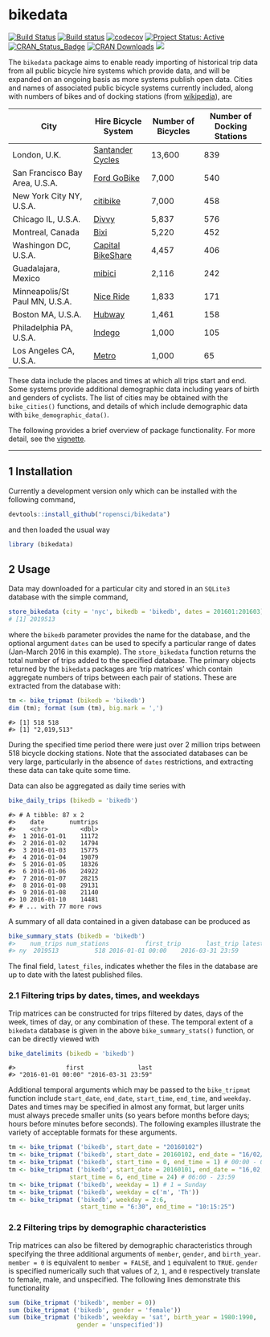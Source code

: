 bikedata
================

<!-- README.md is generated from README.Rmd. Please edit that file -->

[![Build
Status](https://travis-ci.org/ropensci/bikedata.svg?branch=master)](https://travis-ci.org/ropensci/bikedata?branch=master)
[![Build
status](https://ci.appveyor.com/api/projects/status/github/ropensci/bikedata?svg=true)](https://ci.appveyor.com/project/ropensci/bikedata)
[![codecov](https://codecov.io/gh/ropensci/bikedata/branch/master/graph/badge.svg)](https://codecov.io/gh/ropensci/bikedata)
[![Project Status:
Active](http://www.repostatus.org/badges/latest/active.svg)](http://www.repostatus.org/#active)
[![CRAN\_Status\_Badge](http://www.r-pkg.org/badges/version/bikedata)](http://cran.r-project.org/web/packages/bikedata)
[![CRAN
Downloads](http://cranlogs.r-pkg.org/badges/grand-total/bikedata?color=orange)](http://cran.r-project.org/package=bikedata)
[![](http://badges.ropensci.org/116_status.svg)](https://github.com/ropensci/onboarding/issues/116)

The `bikedata` package aims to enable ready importing of historical trip
data from all public bicycle hire systems which provide data, and will
be expanded on an ongoing basis as more systems publish open data.
Cities and names of associated public bicycle systems currently
included, along with numbers of bikes and of docking stations (from
[wikipedia](https://en.wikipedia.org/wiki/List_of_bicycle-sharing_systems#Cities)),
are

| City                           | Hire Bicycle System                                                   | Number of Bicycles | Number of Docking Stations |
| ------------------------------ | --------------------------------------------------------------------- | ------------------ | -------------------------- |
| London, U.K.                   | [Santander Cycles](https://tfl.gov.uk/modes/cycling/santander-cycles) | 13,600             | 839                        |
| San Francisco Bay Area, U.S.A. | [Ford GoBike](https://www.fordgobike.com/)                            | 7,000              | 540                        |
| New York City NY, U.S.A.       | [citibike](https://www.citibikenyc.com/)                              | 7,000              | 458                        |
| Chicago IL, U.S.A.             | [Divvy](https://www.divvybikes.com/)                                  | 5,837              | 576                        |
| Montreal, Canada               | [Bixi](https://montreal.bixi.com/)                                    | 5,220              | 452                        |
| Washingon DC, U.S.A.           | [Capital BikeShare](https://www.capitalbikeshare.com/)                | 4,457              | 406                        |
| Guadalajara, Mexico            | [mibici](https://www.mibici.net/)                                     | 2,116              | 242                        |
| Minneapolis/St Paul MN, U.S.A. | [Nice Ride](https://www.niceridemn.org/)                              | 1,833              | 171                        |
| Boston MA, U.S.A.              | [Hubway](https://www.thehubway.com/)                                  | 1,461              | 158                        |
| Philadelphia PA, U.S.A.        | [Indego](https://www.rideindego.com)                                  | 1,000              | 105                        |
| Los Angeles CA, U.S.A.         | [Metro](https://bikeshare.metro.net/)                                 | 1,000              | 65                         |

These data include the places and times at which all trips start and
end. Some systems provide additional demographic data including years of
birth and genders of cyclists. The list of cities may be obtained with
the `bike_cities()` functions, and details of which include demographic
data with `bike_demographic_data()`.

The following provides a brief overview of package functionality. For
more detail, see the
[vignette](https://ropensci.github.io/bikedata/articles/bikedata.html).

-----

## 1 Installation

Currently a development version only which can be installed with the
following command,

``` r
devtools::install_github("ropensci/bikedata")
```

and then loaded the usual way

``` r
library (bikedata)
```

## 2 Usage

Data may downloaded for a particular city and stored in an `SQLite3`
database with the simple command,

``` r
store_bikedata (city = 'nyc', bikedb = 'bikedb', dates = 201601:201603)
# [1] 2019513
```

where the `bikedb` parameter provides the name for the database, and the
optional argument `dates` can be used to specify a particular range of
dates (Jan-March 2016 in this example). The `store_bikedata` function
returns the total number of trips added to the specified database. The
primary objects returned by the `bikedata` packages are ‘trip matrices’
which contain aggregate numbers of trips between each pair of stations.
These are extracted from the database with:

``` r
tm <- bike_tripmat (bikedb = 'bikedb')
dim (tm); format (sum (tm), big.mark = ',')
```

    #> [1] 518 518
    #> [1] "2,019,513"

During the specified time period there were just over 2 million trips
between 518 bicycle docking stations. Note that the associated databases
can be very large, particularly in the absence of `dates` restrictions,
and extracting these data can take quite some time.

Data can also be aggregated as daily time series with

``` r
bike_daily_trips (bikedb = 'bikedb')
```

    #> # A tibble: 87 x 2
    #>    date       numtrips
    #>    <chr>         <dbl>
    #>  1 2016-01-01    11172
    #>  2 2016-01-02    14794
    #>  3 2016-01-03    15775
    #>  4 2016-01-04    19879
    #>  5 2016-01-05    18326
    #>  6 2016-01-06    24922
    #>  7 2016-01-07    28215
    #>  8 2016-01-08    29131
    #>  9 2016-01-08    21140
    #> 10 2016-01-10    14481
    #> # ... with 77 more rows

A summary of all data contained in a given database can be produced as

``` r
bike_summary_stats (bikedb = 'bikedb')
#>    num_trips num_stations          first_trip       last_trip latest_files
#> ny  2019513          518 2016-01-01 00:00    2016-03-31 23:59        FALSE
```

The final field, `latest_files`, indicates whether the files in the
database are up to date with the latest published files.

### 2.1 Filtering trips by dates, times, and weekdays

Trip matrices can be constructed for trips filtered by dates, days of
the week, times of day, or any combination of these. The temporal extent
of a `bikedata` database is given in the above `bike_summary_stats()`
function, or can be directly viewed with

``` r
bike_datelimits (bikedb = 'bikedb')
```

    #>              first               last 
    #> "2016-01-01 00:00" "2016-03-31 23:59"

Additional temporal arguments which may be passed to the `bike_tripmat`
function include `start_date`, `end_date`, `start_time`, `end_time`, and
`weekday`. Dates and times may be specified in almost any format, but
larger units must always precede smaller units (so years before months
before days; hours before minutes before seconds). The following
examples illustrate the variety of acceptable formats for these
arguments.

``` r
tm <- bike_tripmat ('bikedb', start_date = "20160102")
tm <- bike_tripmat ('bikedb', start_date = 20160102, end_date = "16/02/28")
tm <- bike_tripmat ('bikedb', start_time = 0, end_time = 1) # 00:00 - 01:00
tm <- bike_tripmat ('bikedb', start_date = 20160101, end_date = "16,02,28",
                 start_time = 6, end_time = 24) # 06:00 - 23:59
tm <- bike_tripmat ('bikedb', weekday = 1) # 1 = Sunday
tm <- bike_tripmat ('bikedb', weekday = c('m', 'Th'))
tm <- bike_tripmat ('bikedb', weekday = 2:6,
                    start_time = "6:30", end_time = "10:15:25")
```

### 2.2 Filtering trips by demographic characteristics

Trip matrices can also be filtered by demographic characteristics
through specifying the three additional arguments of `member`, `gender`,
and `birth_year`. `member = 0` is equivalent to `member = FALSE`, and
`1` equivalent to `TRUE`. `gender` is specified numerically such that
values of `2`, `1`, and `0` respectively translate to female, male, and
unspecified. The following lines demonstrate this functionality

``` r
sum (bike_tripmat ('bikedb', member = 0))
sum (bike_tripmat ('bikedb', gender = 'female'))
sum (bike_tripmat ('bikedb', weekday = 'sat', birth_year = 1980:1990,
                   gender = 'unspecified'))
```
